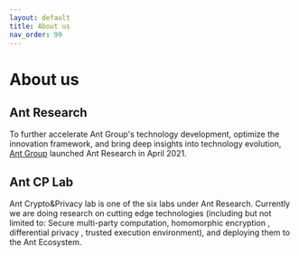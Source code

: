 ```yaml
---
layout: default
title: About us
nav_order: 99
---
```


# About us

## Ant Research
To  further  accelerate  Ant  Group's  technology  development,  optimize  the  innovation framework, and bring deep insights into technology evolution, [Ant Group](https://www.antgroup.com/en) launched Ant Research in April 2021.

## Ant CP Lab
Ant Crypto&Privacy lab is one of the six labs under Ant Research. Currently we are doing research on cutting edge technologies (including but not limited to: Secure multi-party computation, homomorphic encryption , differential privacy , trusted execution environment), and deploying them to the Ant Ecosystem.




